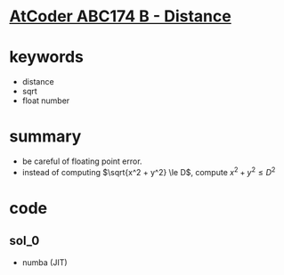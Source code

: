 # [AtCoder ABC174 B - Distance ](https://atcoder.jp/contests/abc174/tasks/abc174_b)



# keywords 
 - distance 
 - sqrt 
 - float number 
 

# summary 
 - be careful of floating point error.
 - instead of computing $\sqrt{x^2 + y^2} \le D$, compute $x^2 + y^2 \le D^2$


# code 
## sol_0
- numba (JIT)
